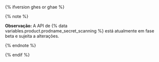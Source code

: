 {% ifversion ghes or ghae %}

{% note %}

**Observação:** A API de {% data variables.product.prodname_secret_scanning %} está atualmente em fase beta e sujeita a alterações.

{% endnote %}

{% endif %}
